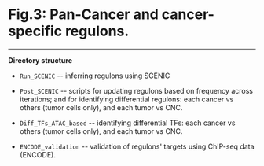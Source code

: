 # Fig.3: Pan-Cancer and cancer-specific regulons.

---

**Directory structure**

* `Run_SCENIC` -- inferring regulons using SCENIC


* `Post_SCENIC` -- scripts for updating regulons based on frequency across iterations; and for identifying differential regulons: each cancer vs others (tumor cells only), and each tumor vs CNC.


* `Diff_TFs_ATAC_based` -- identifying differential TFs: each cancer vs others (tumor cells only), and each tumor vs CNC.


* `ENCODE_validation` -- validation of regulons' targets using ChIP-seq data (ENCODE).
